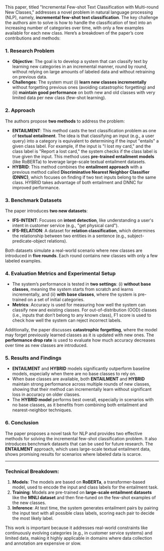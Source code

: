 This paper, titled "Incremental Few-shot Text Classification with Multi-round New Classes," addresses a novel problem in natural language processing (NLP), namely, **incremental few-shot text classification**. The key challenge the authors aim to solve is how to handle the classification of text into an increasing number of categories over time, with only a few examples available for each new class. Here’s a breakdown of the paper’s core contributions and methods:

### 1. **Research Problem**
   - **Objective**: The goal is to develop a system that can classify text by learning new categories in an incremental manner, round by round, without relying on large amounts of labeled data and without retraining on previous data.
   - **Challenges**: The system must (i) **learn new classes incrementally** without forgetting previous ones (avoiding catastrophic forgetting) and (ii) **maintain good performance** on both new and old classes with very limited data per new class (few-shot learning).

### 2. **Approach**
   The authors propose **two methods** to address the problem:
   
   - **ENTAILMENT**: This method casts the text classification problem as one of **textual entailment**. The idea is that classifying an input (e.g., a user query) into a category is equivalent to determining if the input "entails" a given class label. For example, if the input is "I lost my card," and the class label is "Report a lost card," the system checks if the class label is true given the input. This method uses **pre-trained entailment models** (like RoBERTa) to leverage large-scale textual entailment datasets.
   - **HYBRID**: This method combines the **entailment approach** with a previous method called **Discriminative Nearest Neighbor Classifier (DNNC)**, which focuses on finding if two text inputs belong to the same class. HYBRID takes advantage of both entailment and DNNC for improved performance.

### 3. **Benchmark Datasets**
   The paper introduces **two new datasets**:
   
   - **IFS-INTENT**: Focuses on **intent detection**, like understanding a user's intent in customer service (e.g., "get physical card").
   - **IFS-RELATION**: A dataset for **relation classification**, which determines the relationship between two entities in a sentence (e.g., subject-predicate-object relations).

   Both datasets simulate a real-world scenario where new classes are introduced in **five rounds**. Each round contains new classes with only a few labeled examples.

### 4. **Evaluation Metrics and Experimental Setup**
   - The system’s performance is tested in **two settings**: (i) **without base classes**, meaning the system starts from scratch and learns incrementally, and (ii) **with base classes**, where the system is pre-trained on a set of initial categories.
   - **Metrics**: Accuracy is used for measuring how well the system can classify new and existing classes. For out-of-distribution (OOD) classes (i.e., inputs that don’t belong to any known class), F1 score is used to check how well the system can reject incorrect labels.
   
   Additionally, the paper discusses **catastrophic forgetting**, where the model may forget previously learned classes as it is updated with new ones. The **performance drop rate** is used to evaluate how much accuracy decreases over time as new classes are introduced.

### 5. **Results and Findings**
   - **ENTAILMENT** and **HYBRID** models significantly outperform baseline models, especially when there are no base classes to rely on.
   - When base classes are available, both **ENTAILMENT** and **HYBRID** maintain strong performance across multiple rounds of new classes, showing that their method can incrementally learn without significant loss in accuracy on older classes.
   - The **HYBRID model** performs best overall, especially in scenarios with no base classes, as it benefits from combining both entailment and nearest-neighbor techniques.

### 6. **Conclusion**
   The paper proposes a novel task for NLP and provides two effective methods for solving the incremental few-shot classification problem. It also introduces benchmark datasets that can be used for future research. The **ENTAILMENT** approach, which uses large-scale textual entailment data, shows promising results for scenarios where labeled data is scarce.

---

### Technical Breakdown:
1. **Models**: The models are based on **RoBERTa**, a transformer-based model, used to encode the input and class labels for the entailment task.
2. **Training**: Models are pre-trained on **large-scale entailment datasets** like the **MNLI dataset** and then fine-tuned on the few-shot examples of the new classes.
3. **Inference**: At test time, the system generates entailment pairs by pairing the input text with all possible class labels, scoring each pair to decide the most likely label.

This work is important because it addresses real-world constraints like continuously evolving categories (e.g., in customer service systems) and limited data, making it highly applicable in domains where data collection and annotation are expensive or slow.